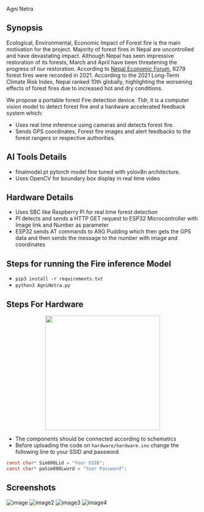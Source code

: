 Agni Netra



## Synopsis

Ecological, Environmental, Economic Impact of Forest fire is the main motivation for the project. Majority of forest fires in Nepal are uncontrolled and have devastating impact. Although Nepal has seen impressive restoration of its forests, March and April have been threatening the progress of our restoration. According to [Nepal Economic Forum](https://nepaleconomicforum.org/what-is-flaring-nepals-issue-of-forest-fires/), 6279 forest fires were recorded in 2021. According to the 2021 Long-Term Climate Risk Index, Nepal ranked 10th globally, highlighting the worsening effects of forest fires due to increased hot and dry conditions.

We propose a portable forest Fire detection device. Tldr, it is a computer vision model to detect forest fire and a hardware accelerated feedback system which: 

- Uses real time inference using cameras and detects forest fire. 
- Sends GPS coordinates, Forest fire images and alert feedbacks to the forest rangers or respective authorities. 


## AI Tools Details 

- finalmodel.pt pytorch model fine tuned with yolov8n architecture.
- Uses OpenCV for boundary box display in real time video 


## Hardware Details

- Uses SBC like Raspberry PI for real time forest detection
- PI detects and sends a HTTP GET request to ESP32 Microcontroller with Image link and Number as parameter
- ESP32 sends AT commands to A9G Pudding which then gets the GPS data and then sends the message to the number with image and coordinates


## Steps for running the Fire inference Model
- `pip3 install -r requirements.txt` 
- `python3 AgniNetra.py`

## Steps For Hardware 

<center>
    <img src="./images/" width="300" height="300"/>
</center>

- The components should be connected according to schematics
- Before uploading the code on `hardware/hardware.ino` change the following line to your SSID and password

```c
const char* Sim800Lid = "Your SSID";
const char* paSim800Lword = "Your Password";
```

## Screenshots

![image](./images/)
![image2](./images/)
![image3](./images/)
![image4](./images/)

